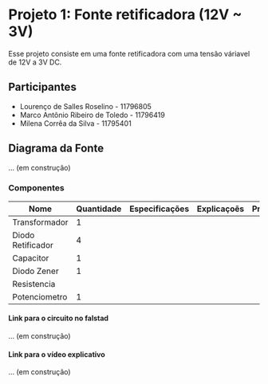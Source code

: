 # Projeto 1: Fonte retificadora (12V ~ 3V)
Esse projeto consiste em uma fonte retificadora com uma tensão váriavel de 12V a 3V DC.

## Participantes
* Lourenço de Salles Roselino - 11796805
* Marco Antônio Ribeiro de Toledo - 11796419
* Milena Corrêa da Silva - 11795401

## Diagrama da Fonte
... (em construção)

### Componentes
|Nome   |Quantidade  |Especificações   |Explicaçoẽs   | Preço |
|---|---|---|---|---|
|Transformador   |1  |   |   |   |
|Diodo Retificador   |4  |   |   |   |
|Capacitor   |1 |   |   |   |
|Diodo Zener   |1  |   |   |   |
|Resistencia   |   |   |   |   |
|Potenciometro   |1   |   |   |   |
#### Link para o circuito no falstad
... (em construção)

#### Link para o vídeo explicativo
... (em construção)
